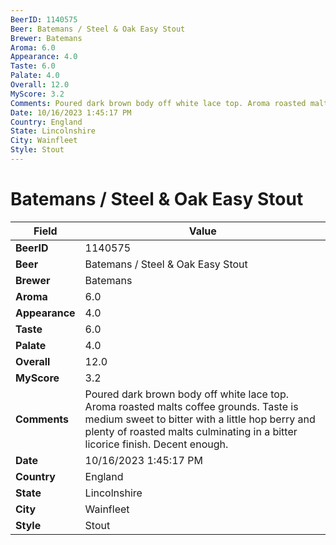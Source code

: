 ```yaml
---
BeerID: 1140575
Beer: Batemans / Steel & Oak Easy Stout
Brewer: Batemans
Aroma: 6.0
Appearance: 4.0
Taste: 6.0
Palate: 4.0
Overall: 12.0
MyScore: 3.2
Comments: Poured dark brown body off white lace top. Aroma roasted malts coffee grounds. Taste is medium sweet to bitter with a little hop berry and plenty of roasted malts culminating in a bitter licorice finish. Decent enough.
Date: 10/16/2023 1:45:17 PM
Country: England
State: Lincolnshire
City: Wainfleet
Style: Stout
---
```


# Batemans / Steel & Oak Easy Stout

| Field         | Value |
|---------------|-------|
| **BeerID** | 1140575 |
| **Beer** | Batemans / Steel & Oak Easy Stout |
| **Brewer** | Batemans |
| **Aroma** | 6.0 |
| **Appearance** | 4.0 |
| **Taste** | 6.0 |
| **Palate** | 4.0 |
| **Overall** | 12.0 |
| **MyScore** | 3.2 |
| **Comments** | Poured dark brown body off white lace top. Aroma roasted malts coffee grounds. Taste is medium sweet to bitter with a little hop berry and plenty of roasted malts culminating in a bitter licorice finish. Decent enough. |
| **Date** | 10/16/2023 1:45:17 PM |
| **Country** | England |
| **State** | Lincolnshire |
| **City** | Wainfleet |
| **Style** | Stout |
